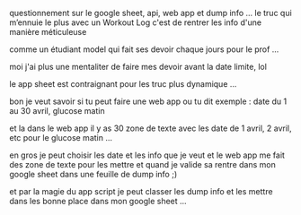 questionnement sur le google sheet, api, web app et dump info ... le truc qui m’ennuie le plus avec un Workout Log c'est de rentrer les info d'une manière méticuleuse

comme un étudiant model qui fait ses devoir chaque jours pour le prof ... 

moi j'ai plus une mentaliter de faire mes devoir avant la date limite, lol

le app sheet est contraignant pour les truc plus dynamique ...

bon je veut savoir si tu peut faire une web app ou tu dit exemple : date du 1 au 30 avril, glucose matin

et la dans le web app il y as 30 zone de texte avec les date de 1 avril, 2 avril, etc pour le glucose matin ...

en gros je peut choisir les date et les info que je veut et le web app me fait des zone de texte pour les mettre et quand je valide sa rentre dans mon google sheet dans une feuille de dump info ;)

et par la magie du app script je peut classer les dump info et les mettre dans les bonne place dans mon google sheet ...